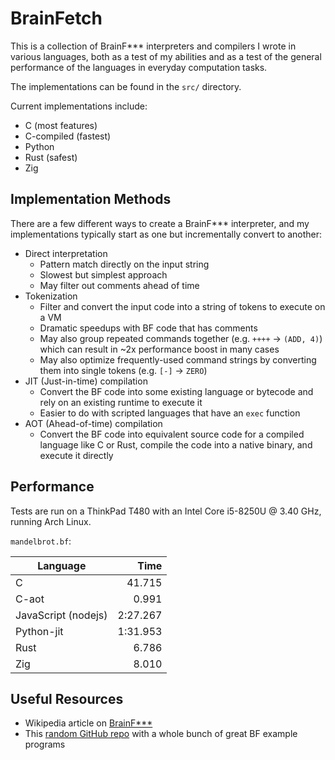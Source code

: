 
# BrainFetch

This is a collection of BrainF*** interpreters and compilers I wrote in various languages, both as a test of my abilities and as a test of the general performance of the languages in everyday computation tasks.

The implementations can be found in the `src/` directory.

Current implementations include:

- C (most features)
- C-compiled (fastest)
- Python
- Rust (safest)
- Zig

## Implementation Methods

There are a few different ways to create a BrainF*** interpreter, and my implementations typically start as one but incrementally convert to another:

- Direct interpretation
    - Pattern match directly on the input string
    - Slowest but simplest approach
    - May filter out comments ahead of time
- Tokenization
    - Filter and convert the input code into a string of tokens to execute on a VM
    - Dramatic speedups with BF code that has comments
    - May also group repeated commands together (e.g. `++++` -> `(ADD, 4)`) which can result in ~2x performance boost in many cases
    - May also optimize frequently-used command strings by converting them into single tokens (e.g. `[-]` -> `ZERO`)
- JIT (Just-in-time) compilation
    - Convert the BF code into some existing language or bytecode and rely on an existing runtime to execute it
    - Easier to do with scripted languages that have an `exec` function
- AOT (Ahead-of-time) compilation
    - Convert the BF code into equivalent source code for a compiled language like C or Rust, compile the code into a native binary, and execute it directly

## Performance

Tests are run on a ThinkPad T480 with an Intel Core i5-8250U @ 3.40 GHz, running Arch Linux.

`mandelbrot.bf`:

| Language | Time |
| - | -:|
| C | 41.715 |
| C-aot | 0.991 |
| JavaScript (nodejs) | 2:27.267 |
| Python-jit | 1:31.953 |
| Rust | 6.786 |
| Zig | 8.010 |

## Useful Resources

- Wikipedia article on [BrainF***](https://en.wikipedia.org/wiki/Brainfuck)
- This [random GitHub repo](https://github.com/fabianishere/brainfuck/tree/master/examples) with a whole bunch of great BF example programs

